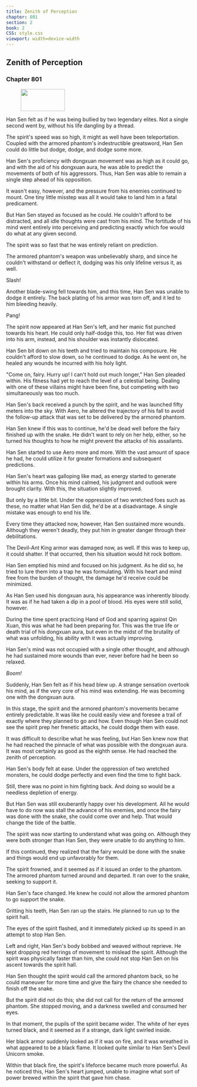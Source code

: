 ```yaml
---
title: Zenith of Perception
chapter: 801
section: 2
book: 2
CSS: style.css
viewport: width=device-width
---
```


## Zenith of Perception

### Chapter 801

<figure>
	<img src="../Images/gem.gif" alt="" id="gem" width="120" height="60" />
</figure>

Han Sen felt as if he was being bullied by two legendary elites. Not a single second went by, without his life dangling by a thread.

The spirit's speed was so high, it might as well have been teleportation. Coupled with the armored phantom's indestructible greatsword, Han Sen could do little but dodge, dodge, and dodge some more.

Han Sen's proficiency with dongxuan movement was as high as it could go, and with the aid of his dongxuan aura, he was able to predict the movements of both of his aggressors. Thus, Han Sen was able to remain a single step ahead of his opposition.

It wasn't easy, however, and the pressure from his enemies continued to mount. One tiny little misstep was all it would take to land him in a fatal predicament.

But Han Sen stayed as focused as he could. He couldn't afford to be distracted, and all idle thoughts were cast from his mind. The fortitude of his mind went entirely into perceiving and predicting exactly which foe would do what at any given second.

The spirit was so fast that he was entirely reliant on prediction.

The armored phantom's weapon was unbelievably sharp, and since he couldn't withstand or deflect it, dodging was his only lifeline versus it, as well.

Slash!

Another blade-swing fell towards him, and this time, Han Sen was unable to dodge it entirely. The back plating of his armor was torn off, and it led to him bleeding heavily.

Pang!

The spirit now appeared at Han Sen's left, and her manic fist punched towards his heart. He could only half-dodge this, too. Her fist was driven into his arm, instead, and his shoulder was instantly dislocated.

Han Sen bit down on his teeth and tried to maintain his composure. He couldn't afford to slow down, so he continued to dodge. As he went on, he healed any wounds he incurred with his holy light.

"Come on, fairy. Hurry up! I can't hold out much longer," Han Sen pleaded within. His fitness had yet to reach the level of a celestial being. Dealing with one of these villains might have been fine, but competing with two simultaneously was too much.

Han Sen's back received a punch by the spirit, and he was launched fifty meters into the sky. With Aero, he altered the trajectory of his fall to avoid the follow-up attack that was set to be delivered by the armored phantom.

Han Sen knew if this was to continue, he'd be dead well before the fairy finished up with the snake. He didn't want to rely on her help, either, so he turned his thoughts to how he might prevent the attacks of his assailants.

Han Sen started to use Aero more and more. With the vast amount of space he had, he could utilize it for greater formations and subsequent predictions.

Han Sen's heart was galloping like mad, as energy started to generate within his arms. Once his mind calmed, his judgment and outlook were brought clarity. With this, the situation slightly improved.

But only by a little bit. Under the oppression of two wretched foes such as these, no matter what Han Sen did, he'd be at a disadvantage. A single mistake was enough to end his life.

Every time they attacked now, however, Han Sen sustained more wounds. Although they weren't deadly, they put him in greater danger through their debilitations.

The Devil-Ant King armor was damaged now, as well. If this was to keep up, it could shatter. If that occurred, then his situation would hit rock bottom.

Han Sen emptied his mind and focused on his judgment. As he did so, he tried to lure them into a trap he was formulating. With his heart and mind free from the burden of thought, the damage he'd receive could be minimized.

As Han Sen used his dongxuan aura, his appearance was inherently bloody. It was as if he had taken a dip in a pool of blood. His eyes were still solid, however.

During the time spent practicing Hand of God and sparring against Qin Xuan, this was what he had been preparing for. This was the true life or death trial of his dongxuan aura, but even in the midst of the brutality of what was unfolding, his ability with it was actually improving.

Han Sen's mind was not occupied with a single other thought, and although he had sustained more wounds than ever, never before had he been so relaxed.

*Boom!*

Suddenly, Han Sen felt as if his head blew up. A strange sensation overtook his mind, as if the very core of his mind was extending. He was becoming one with the dongxuan aura.

In this stage, the spirit and the armored phantom's movements became entirely predictable. It was like he could easily view and foresee a trail of exactly where they planned to go and how. Even though Han Sen could not see the spirit prep her frenetic attacks, he could dodge them with ease.

It was difficult to describe what he was feeling, but Han Sen knew now that he had reached the pinnacle of what was possible with the dongxuan aura. It was most certainly as good as the eighth sense. He had reached the zenith of perception.

Han Sen's body felt at ease. Under the oppression of two wretched monsters, he could dodge perfectly and even find the time to fight back.

Still, there was no point in him fighting back. And doing so would be a needless depletion of energy.

But Han Sen was still exuberantly happy over his development. All he would have to do now was stall the advance of his enemies, and once the fairy was done with the snake, she could come over and help. That would change the tide of the battle.

The spirit was now starting to understand what was going on. Although they were both stronger than Han Sen, they were unable to do anything to him.

If this continued, they realized that the fairy would be done with the snake and things would end up unfavorably for them.

The spirit frowned, and it seemed as if it issued an order to the phantom. The armored phantom turned around and departed. It ran over to the snake, seeking to support it.

Han Sen's face changed. He knew he could not allow the armored phantom to go support the snake.

Gritting his teeth, Han Sen ran up the stairs. He planned to run up to the spirit hall.

The eyes of the spirit flashed, and it immediately picked up its speed in an attempt to stop Han Sen.

Left and right, Han Sen's body bobbed and weaved without reprieve. He kept dropping red herrings of movement to mislead the spirit. Although the spirit was physically faster than him, she could not stop Han Sen on his ascent towards the spirit hall.

Han Sen thought the spirit would call the armored phantom back, so he could maneuver for more time and give the fairy the chance she needed to finish off the snake.

But the spirit did not do this; she did not call for the return of the armored phantom. She stopped moving, and a darkness swelled and consumed her eyes.

In that moment, the pupils of the spirit became wider. The white of her eyes turned black, and it seemed as if a strange, dark light swirled inside.

Her black armor suddenly looked as if it was on fire, and it was wreathed in what appeared to be a black flame. It looked quite similar to Han Sen's Devil Unicorn smoke.

Within that black fire, the spirit's lifeforce became much more powerful. As he noticed this, Han Sen's heart jumped, unable to imagine what sort of power brewed within the spirit that gave him chase.